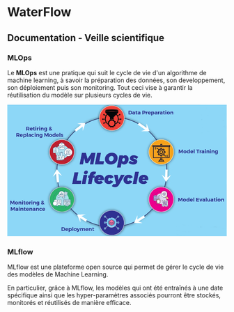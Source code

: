 # WaterFlow


## Documentation - Veille scientifique

### MLOps

Le <b>MLOps</b> est une pratique qui suit le cycle de vie d'un algorithme de machine learning, à savoir la préparation des données, son developpement, son déploiement puis son monitoring.
Tout ceci vise à garantir la réutilisation du modèle sur plusieurs cycles de vie.

![alt text](Images/mlops_cycle.PNG)

### MLflow

MLflow est une plateforme open source qui permet de gérer le cycle de vie des modèles de Machine Learning.

En particulier, grâce à MLflow, les modèles qui ont été entraînés à une date spécifique ainsi que les hyper-paramètres associés pourront être stockés, monitorés et réutilisés de manière efficace.
